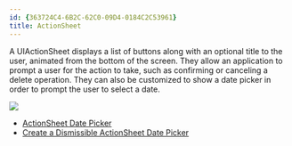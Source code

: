 ```yaml
---
id: {363724C4-6B2C-62C0-09D4-0184C2C53961}  
title: ActionSheet  
---
```


A UIActionSheet displays a list of buttons along with an optional title
to the user, animated from the bottom of the screen. They allow an application
to prompt a user for the action to take, such as confirming or canceling a
delete operation. They can also be customized to show a date picker in order to
prompt the user to select a date.

 [ ![](Images/Action_Sheet.png)](Images/Action_Sheet.png)

-   <span class="noChildren"><a href="/recipes/ios/standard_controls/actionsheet/actionsheet_date_picker">ActionSheet
    Date Picker</a></span>
-   <span class="noChildren"><a href="/recipes/ios/standard_controls/actionsheet/create_a_dismissible_actionsheet_date_picker">
    Create a Dismissible ActionSheet Date Picker</a></span>